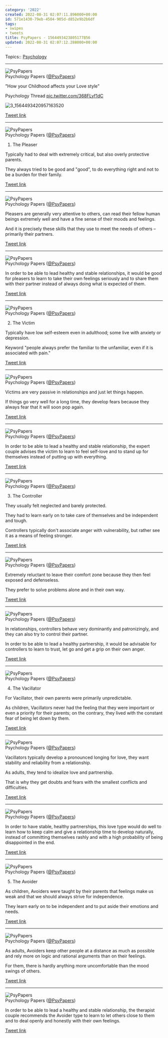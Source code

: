 ```yaml
---
category: '2022'
created: 2022-08-31 02:07:11.896000+00:00
id: 571e1430-79eb-4504-905d-d852e9b2b6df
tags:
- swipes
- tweets
title: PsyPapers - 1564493423805177856
updated: 2022-08-31 02:07:12.288000+00:00
---
```

   
Topics:: [Psychology](../topics/psychology.md)   
   
   
---   
![PsyPapers](../assets/PsyPapers-1534830928194830338.jpg)   
Psychology Papers ([@PsyPapers](https://twitter.com/PsyPapers))   
   
"How your Childhood affects your Love style"   
   
Psychology Thread [pic.twitter.com/368FLyf1dC](https://twitter.com/PsyPapers/status/1564493423805177856/photo/1)   
   
![3_1564493420957163520](../assets/3_1564493420957163520.jpg)   
   
[Tweet link](https://twitter.com/PsyPapers/status/1564493423805177856)   
   
   
---   
   
![PsyPapers](../assets/PsyPapers-1534830928194830338.jpg)   
Psychology Papers ([@PsyPapers](https://twitter.com/PsyPapers))   
   
1. The Pleaser   
   
Typically had to deal with extremely critical, but also overly protective parents.    
   
They always tried to be good and "good", to do everything right and not to be a burden for their family.   
   
[Tweet link](https://twitter.com/PsyPapers/status/1564493431782637572)   
   
   
---   
   
![PsyPapers](../assets/PsyPapers-1534830928194830338.jpg)   
Psychology Papers ([@PsyPapers](https://twitter.com/PsyPapers))   
   
Pleasers are generally very attentive to others, can read their fellow human beings extremely well and have a fine sense of their moods and feelings.   
   
And it is precisely these skills that they use to meet the needs of others – primarily their partners.   
   
[Tweet link](https://twitter.com/PsyPapers/status/1564493439391129601)   
   
   
---   
   
![PsyPapers](../assets/PsyPapers-1534830928194830338.jpg)   
Psychology Papers ([@PsyPapers](https://twitter.com/PsyPapers))   
   
In order to be able to lead healthy and stable relationships, it would be good for pleasers to learn to take their own feelings seriously and to share them with their partner instead of always doing what is expected of them.   
   
[Tweet link](https://twitter.com/PsyPapers/status/1564493441823817729)   
   
   
---   
   
![PsyPapers](../assets/PsyPapers-1534830928194830338.jpg)   
Psychology Papers ([@PsyPapers](https://twitter.com/PsyPapers))   
   
2. The Victim   
   
Typically have low self-esteem even in adulthood; some live with anxiety or depression.    
   
Keyword "people always prefer the familiar to the unfamiliar, even if it is associated with pain."   
   
[Tweet link](https://twitter.com/PsyPapers/status/1564493444617207808)   
   
   
---   
   
![PsyPapers](../assets/PsyPapers-1534830928194830338.jpg)   
Psychology Papers ([@PsyPapers](https://twitter.com/PsyPapers))   
   
Victims are very passive in relationships and just let things happen.   
   
If things go very well for a long time, they develop fears because they always fear that it will soon pop again.   
   
[Tweet link](https://twitter.com/PsyPapers/status/1564493446316019715)   
   
   
---   
   
![PsyPapers](../assets/PsyPapers-1534830928194830338.jpg)   
Psychology Papers ([@PsyPapers](https://twitter.com/PsyPapers))   
   
In order to be able to lead a healthy and stable relationship, the expert couple advises the victim to learn to feel self-love and to stand up for themselves instead of putting up with everything.   
   
[Tweet link](https://twitter.com/PsyPapers/status/1564493448111071232)   
   
   
---   
   
![PsyPapers](../assets/PsyPapers-1534830928194830338.jpg)   
Psychology Papers ([@PsyPapers](https://twitter.com/PsyPapers))   
   
3. The Controller   
   
They usually felt neglected and barely protected.   
   
They had to learn early on to take care of themselves and be independent and tough.   
   
Controllers typically don't associate anger with vulnerability, but rather see it as a means of feeling stronger.   
   
[Tweet link](https://twitter.com/PsyPapers/status/1564493450124398593)   
   
   
---   
   
![PsyPapers](../assets/PsyPapers-1534830928194830338.jpg)   
Psychology Papers ([@PsyPapers](https://twitter.com/PsyPapers))   
   
Extremely reluctant to leave their comfort zone because they then feel exposed and defenseless.   
   
They prefer to solve problems alone and in their own way.   
   
[Tweet link](https://twitter.com/PsyPapers/status/1564493451986624516)   
   
   
---   
   
![PsyPapers](../assets/PsyPapers-1534830928194830338.jpg)   
Psychology Papers ([@PsyPapers](https://twitter.com/PsyPapers))   
   
In relationships, controllers behave very dominantly and patronizingly, and they can also try to control their partner.   
   
In order to be able to lead a healthy partnership, it would be advisable for controllers to learn to trust, let go and get a grip on their own anger.   
   
[Tweet link](https://twitter.com/PsyPapers/status/1564493453609893888)   
   
   
---   
   
![PsyPapers](../assets/PsyPapers-1534830928194830338.jpg)   
Psychology Papers ([@PsyPapers](https://twitter.com/PsyPapers))   
   
4. The Vacillator   
   
For Vacillator, their own parents were primarily unpredictable.   
   
As children, Vacillators never had the feeling that they were important or even a priority for their parents; on the contrary, they lived with the constant fear of being let down by them.   
   
[Tweet link](https://twitter.com/PsyPapers/status/1564493456499687425)   
   
   
---   
   
![PsyPapers](../assets/PsyPapers-1534830928194830338.jpg)   
Psychology Papers ([@PsyPapers](https://twitter.com/PsyPapers))   
   
Vacillators typically develop a pronounced longing for love, they want stability and reliability from a relationship.   
   
As adults, they tend to idealize love and partnership.   
   
That is why they get doubts and fears with the smallest conflicts and difficulties.   
   
[Tweet link](https://twitter.com/PsyPapers/status/1564493458064171008)   
   
   
---   
   
![PsyPapers](../assets/PsyPapers-1534830928194830338.jpg)   
Psychology Papers ([@PsyPapers](https://twitter.com/PsyPapers))   
   
In order to have stable, healthy partnerships, this love type would do well to learn how to keep calm and give a relationship time to develop naturally, instead of committing themselves rashly and with a high probability of being disappointed in the end.   
   
[Tweet link](https://twitter.com/PsyPapers/status/1564493465509150722)   
   
   
---   
   
![PsyPapers](../assets/PsyPapers-1534830928194830338.jpg)   
Psychology Papers ([@PsyPapers](https://twitter.com/PsyPapers))   
   
5. The Avoider   
   
As children, Avoiders were taught by their parents that feelings make us weak and that we should always strive for independence.   
   
They learn early on to be independent and to put aside their emotions and needs.   
   
[Tweet link](https://twitter.com/PsyPapers/status/1564493467233001472)   
   
   
---   
   
![PsyPapers](../assets/PsyPapers-1534830928194830338.jpg)   
Psychology Papers ([@PsyPapers](https://twitter.com/PsyPapers))   
   
As adults, Avoiders keep other people at a distance as much as possible and rely more on logic and rational arguments than on their feelings.   
   
For them, there is hardly anything more uncomfortable than the mood swings of others.   
   
[Tweet link](https://twitter.com/PsyPapers/status/1564493469002915842)   
   
   
---   
   
![PsyPapers](../assets/PsyPapers-1534830928194830338.jpg)   
Psychology Papers ([@PsyPapers](https://twitter.com/PsyPapers))   
   
In order to be able to lead a healthy and stable relationship, the therapist couple recommends the Avoider type to learn to let others close to them and to deal openly and honestly with their own feelings.   
   
[Tweet link](https://twitter.com/PsyPapers/status/1564493470609412097)